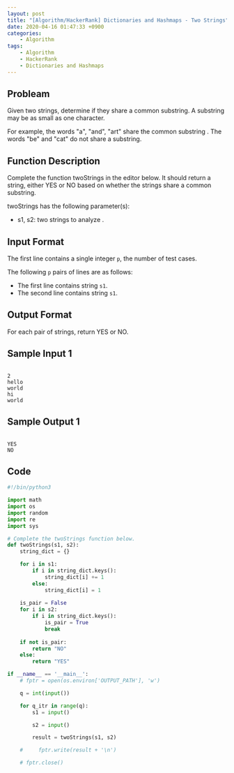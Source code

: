 ```yaml
---
layout: post
title: "[Algorithm/HackerRank] Dictionaries and Hashmaps - Two Strings"
date: 2020-04-16 01:47:33 +0900
categories: 
    - Algorithm
tags:
    - Algorithm
    - HackerRank
    - Dictionaries and Hashmaps
---
```


<!-- more -->


## Probleam
Given two strings, determine if they share a common substring. A substring may be as small as one character.

For example, the words "a", "and", "art" share the common substring . The words "be" and "cat" do not share a substring.

## Function Description

Complete the function twoStrings in the editor below. It should return a string, either YES or NO based on whether the strings share a common substring.

twoStrings has the following parameter(s):
- s1, s2: two strings to analyze .

## Input Format
The first line contains a single integer `p`, the number of test cases.

The following `p` pairs of lines are as follows:
- The first line contains string `s1`.
- The second line contains string `s1`.

## Output Format
For each pair of strings, return YES or NO.

## Sample Input 1
```

2
hello
world
hi
world
```


## Sample Output 1
```

YES
NO
```


## Code

```python
#!/bin/python3

import math
import os
import random
import re
import sys

# Complete the twoStrings function below.
def twoStrings(s1, s2):
    string_dict = {}

    for i in s1:
        if i in string_dict.keys():
            string_dict[i] += 1
        else:
            string_dict[i] = 1
    
    is_pair = False
    for i in s2:
        if i in string_dict.keys():
            is_pair = True
            break
    
    if not is_pair:
        return "NO"
    else:
        return "YES"

if __name__ == '__main__':
    # fptr = open(os.environ['OUTPUT_PATH'], 'w')

    q = int(input())

    for q_itr in range(q):
        s1 = input()

        s2 = input()

        result = twoStrings(s1, s2)

    #     fptr.write(result + '\n')

    # fptr.close()
```

